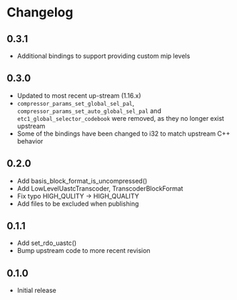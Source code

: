 # Changelog

## 0.3.1
 * Additional bindings to support providing custom mip levels 

## 0.3.0
 * Updated to most recent up-stream (1.16.x)
 * `compressor_params_set_global_sel_pal`, `compressor_params_set_auto_global_sel_pal` and
   `etc1_global_selector_codebook` were removed, as they no longer exist upstream
 * Some of the bindings have been changed to i32 to match upstream C++ behavior

## 0.2.0
 * Add basis_block_format_is_uncompressed()
 * Add LowLevelUastcTranscoder, TranscoderBlockFormat
 * Fix typo HIGH_QULITY -> HIGH_QUALITY
 * Add files to be excluded when publishing

## 0.1.1
 * Add set_rdo_uastc()
 * Bump upstream code to more recent revision

## 0.1.0
 * Initial release

